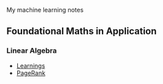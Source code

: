 My machine learning notes 

## Foundational Maths in Application 

### Linear Algebra 
- [Learnings ](Maths\LinearAlgebra.ipynb)
- [PageRank](Algorithms\PageRank.ipynb)